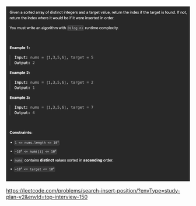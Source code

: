 ![img.png](img.png)

https://leetcode.com/problems/search-insert-position/?envType=study-plan-v2&envId=top-interview-150
